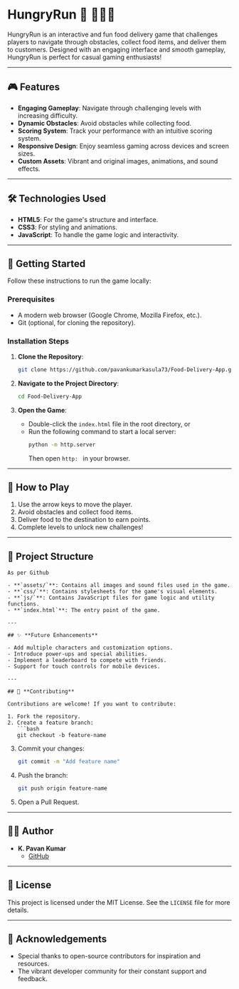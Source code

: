 # HungryRun 💨 🏃‍♀️💨

HungryRun is an interactive and fun food delivery game that challenges players to navigate through obstacles, collect food items, and deliver them to customers. Designed with an engaging interface and smooth gameplay, HungryRun is perfect for casual gaming enthusiasts!


---

## 🎮 **Features**

- **Engaging Gameplay**: Navigate through challenging levels with increasing difficulty.
- **Dynamic Obstacles**: Avoid obstacles while collecting food.
- **Scoring System**: Track your performance with an intuitive scoring system.
- **Responsive Design**: Enjoy seamless gaming across devices and screen sizes.
- **Custom Assets**: Vibrant and original images, animations, and sound effects.

---

## 🛠️ **Technologies Used**

- **HTML5**: For the game's structure and interface.
- **CSS3**: For styling and animations.
- **JavaScript**: To handle the game logic and interactivity.

---

## 🚀 **Getting Started**

Follow these instructions to run the game locally:

### Prerequisites

- A modern web browser (Google Chrome, Mozilla Firefox, etc.).
- Git (optional, for cloning the repository).

### Installation Steps

1. **Clone the Repository**:
   ```bash
   git clone https://github.com/pavankumarkasula73/Food-Delivery-App.git
   ```

2. **Navigate to the Project Directory**:
   ```bash
   cd Food-Delivery-App
   ```

3. **Open the Game**:
   - Double-click the `index.html` file in the root directory, or
   - Run the following command to start a local server:
     ```bash
     python -m http.server
     ```
     Then open `http: ` in your browser.

---

## 🎯 **How to Play**

1. Use the arrow keys to move the player.
2. Avoid obstacles and collect food items.
3. Deliver food to the destination to earn points.
4. Complete levels to unlock new challenges!

---

## 📂 **Project Structure**

```
As per Github

- **`assets/`**: Contains all images and sound files used in the game.
- **`css/`**: Contains stylesheets for the game's visual elements.
- **`js/`**: Contains JavaScript files for game logic and utility functions.
- **`index.html`**: The entry point of the game.

---

## ✨ **Future Enhancements**

- Add multiple characters and customization options.
- Introduce power-ups and special abilities.
- Implement a leaderboard to compete with friends.
- Support for touch controls for mobile devices.

---

## 🙌 **Contributing**

Contributions are welcome! If you want to contribute:

1. Fork the repository.
2. Create a feature branch:
   ```bash
   git checkout -b feature-name
   ```
3. Commit your changes:
   ```bash
   git commit -m "Add feature name"
   ```
4. Push the branch:
   ```bash
   git push origin feature-name
   ```
5. Open a Pull Request.

---

## 🧑‍💻 **Author**

- **K. Pavan Kumar**
  - [GitHub](https://github.com/pavankumarkasula73)

---

## 📜 **License**

This project is licensed under the MIT License. See the `LICENSE` file for more details.

---

## 📢 **Acknowledgements**

- Special thanks to open-source contributors for inspiration and resources.
- The vibrant developer community for their constant support and feedback.
